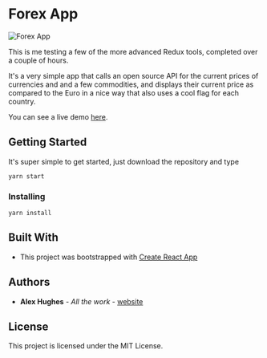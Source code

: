 # Forex App

![Forex App](https://alexjackhughes.com/wp-content/uploads/2018/09/example.png "Example of the Forex App")

This is me testing a few of the more advanced Redux tools, completed over a couple of hours.

It's a very simple app that calls an open source API for the current prices of
currencies and and a few commodities, and displays their current price as
compared to the Euro in a nice way that also uses a cool flag for each country.

You can see a live demo [here](https://forex-gjmkoawpje.now.sh).

## Getting Started

It's super simple to get started, just download the repository and type

```
yarn start
```

### Installing

```
yarn install
```

## Built With

- This project was bootstrapped with [Create React App](https://github.com/facebookincubator/create-react-app)

## Authors

- **Alex Hughes** - _All the work_ - [website](https://alexjackhughes.com)

## License

This project is licensed under the MIT License.
